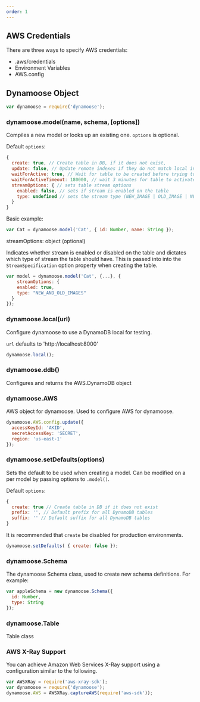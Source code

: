 ```yaml
---
order: 1
---
```


## AWS Credentials

There are three ways to specify AWS credentials:

  - .aws/credentials
  - Environment Variables
  - AWS.config

## Dynamoose Object

```js
var dynamoose = require('dynamoose');
```

### dynamoose.model(name, schema, [options])

Compiles a new model or looks up an existing one. `options` is optional.

Default `options`:

```js
{
  create: true, // Create table in DB, if it does not exist,
  update: false, // Update remote indexes if they do not match local index structure
  waitForActive: true, // Wait for table to be created before trying to use it
  waitForActiveTimeout: 180000, // wait 3 minutes for table to activate
  streamOptions: { // sets table stream options
    enabled: false, // sets if stream is enabled on the table
    type: undefined // sets the stream type (NEW_IMAGE | OLD_IMAGE | NEW_AND_OLD_IMAGES | KEYS_ONLY) (https://docs.aws.amazon.com/amazondynamodb/latest/APIReference/API_StreamSpecification.html#DDB-Type-StreamSpecification-StreamViewType)
  }
}
```

Basic example:

```js
var Cat = dynamoose.model('Cat', { id: Number, name: String });
```

streamOptions: object (optional)

Indicates whether stream is enabled or disabled on the table and dictates which type of stream the table should have. This is passed into into the `StreamSpecification` option property when creating the table.

```js
var model = dynamoose.model('Cat', {...}, {
	streamOptions: {
    enabled: true,
    type: "NEW_AND_OLD_IMAGES"
  }
});
```


### dynamoose.local(url)

Configure dynamoose to use a DynamoDB local for testing.

`url` defaults to 'http://localhost:8000'

```js
dynamoose.local();
```

### dynamoose.ddb()

Configures and returns the AWS.DynamoDB object

### dynamoose.AWS

AWS object for dynamoose.  Used to configure AWS for dynamoose.

```js
dynamoose.AWS.config.update({
  accessKeyId: 'AKID',
  secretAccessKey: 'SECRET',
  region: 'us-east-1'
});
```

### dynamoose.setDefaults(options)

Sets the default to be used when creating a model. Can be modified on a per model by passing options to `.model()`.

Default `options`:

```js
{
  create: true // Create table in DB if it does not exist
  prefix: '', // Default prefix for all DynamoDB tables
  suffix: '' // Default suffix for all DynamoDB tables
}
```

It is recommended that `create` be disabled for production environments.

```js
dynamoose.setDefaults( { create: false });
```

### dynamoose.Schema

The dynamoose Schema class, used to create new schema definitions. For example:

```js
var appleSchema = new dynamoose.Schema({
  id: Number, 
  type: String
});
```

### dynamoose.Table

Table class

### AWS X-Ray Support

You can achieve Amazon Web Services X-Ray support using a configuration similar to the following.

```js
var AWSXRay = require('aws-xray-sdk');
var dynamoose = require('dynamoose');
dynamoose.AWS = AWSXRay.captureAWS(require('aws-sdk'));
```
